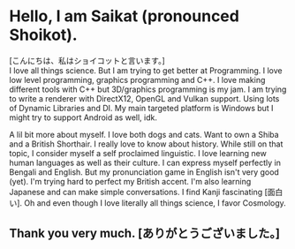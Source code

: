# Hello, I am Saikat (pronounced Shoikot).
[こんにちは、私はショイコットと言います。]\
I love all things science.
But I am trying to get better at Programming.
I love low level programming, graphics programming and C++.
I love making different tools with C++ 
but 3D/graphics programming is my jam.
I am trying to write a renderer 
with DirectX12, OpenGL and Vulkan support.
Using lots of Dynamic Libraries and DI.
My main targeted platform is Windows 
but I might try to support Android as well, idk.

A lil bit more about myself.
I love both dogs and cats.
Want to own a Shiba and a British Shorthair.
I really love to know about history.
While still on that topic,
I consider myself a self proclaimed linguistic.
I love learning new human languages as well as their culture.
I can express myself perfectly in Bengali and English.
But my pronunciation game in English isn't very good (yet). 
I'm trying hard to perfect my British accent.
I'm also learning Japanese and can make simple conversations.
I find Kanji fascinating [面白い].
Oh and even though I love literally all things science,
I favor Cosmology.

## Thank you very much. [ありがとうございました。]
<!--
**razerx100/razerx100** is a ✨ _special_ ✨ repository because its `README.md` (this file) appears on your GitHub profile.

Here are some ideas to get you started:

- 🔭 I’m currently working on ...
- 🌱 I’m currently learning ...
- 👯 I’m looking to collaborate on ...
- 🤔 I’m looking for help with ...
- 💬 Ask me about ...
- 📫 How to reach me: ...
- 😄 Pronouns: ...
- ⚡ Fun fact: ...
-->
